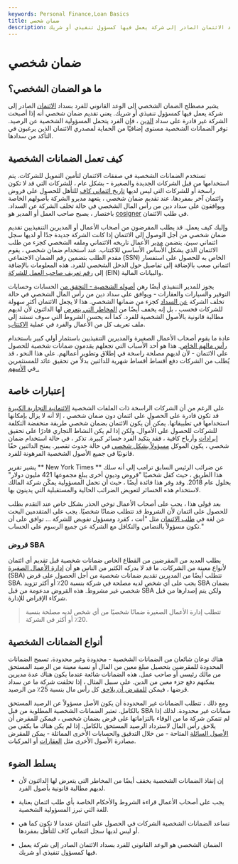 ```yaml
---
keywords: Personal Finance,Loan Basics
title: ضمان شخصي
description: الضمان الشخصي هو الوعد القانوني للفرد بسداد الائتمان الصادر إلى شركة يعمل فيها كمسؤول تنفيذي أو شريك.
---
```


# ضمان شخصي
## ما هو الضمان الشخصي؟

يشير مصطلح الضمان الشخصي إلى الوعد القانوني للفرد بسداد [الائتمان](/credit) الصادر إلى شركة يعمل فيها كمسؤول تنفيذي أو شريك. يعني تقديم ضمان شخصي أنه إذا أصبحت الشركة غير قادرة على سداد [الدين](/debt) ، فإن الفرد يتحمل المسؤولية الشخصية عن الرصيد. توفر الضمانات الشخصية مستوى إضافيًا من الحماية لمصدري الائتمان الذين يرغبون في التأكد من سدادها.

## كيف تعمل الضمانات الشخصية

تستخدم الضمانات الشخصية في صفقات الائتمان لتأمين التمويل للشركات. يتم استخدامها من قبل الشركات الجديدة والصغيرة - بشكل عام ، للشركات التي قد لا تكون راسخة أو للشركات التي ليس لديها [تاريخ ائتماني كاف](/credit-history) للتأهل للحصول على قروض وائتمان آخر بمفردها. عند تقديم ضمان شخصي ، يتعهد مديرو الشركة بأصولهم الخاصة ويوافقون على سداد دين من رأس المال الشخصي في حالة تخلف الشركة عن السداد. باختصار ، يصبح صاحب العمل أو المدير هو [cosigner](/co_sign) في طلب الائتمان.

وإليك كيف يعمل. قد يطلب المقرضون من أصحاب الأعمال أو المديرين التنفيذيين تقديم ضمان شخصي من أجل الوصول إلى الائتمان إذا كانت الشركة جديدة جدًا أو لديها سجل ائتماني سيئ. يتضمن [مدير](/principal) الأعمال تاريخه الائتماني وملفه الشخصي كجزء من طلب الائتمان الذي يشكل الأساس الأساسي للاكتتاب. عند استخدام ضمان شخصي ، يقوم مقدم الطلب بتضمين رقم الضمان الاجتماعي (SSN) الخاص به للحصول على استفسار ائتماني صعب بالإضافة إلى تفاصيل حول الدخل الشخصي للفرد. هذه المعلومات بالإضافة إلى [رقم تعريف صاحب العمل للشركة](/employer-identification-number) (EIN) والبيانات المالية.

يجوز للمدير التنفيذي أيضًا رهن [أصوله الشخصية - التحقق من](/asset) الحسابات وحسابات التوفير والسيارات والعقارات - ويوافق على سداد دين من رأس المال الشخصي في حالة تخلف الشركة [عن السداد](/default2) كجزء من ضمانها الشخصي. هذا لا يجعل الائتمان أكثر سهولة للشركات فحسب ، بل إنه يخفف أيضًا من [المخاطر التي يتعرض](/risk) لها الدائنون لأن لديهم مطالبة قانونية بالأصول الشخصية للفرد. كما أنه يحسن الشروط التي سوف تستند إلى ملف تعريف كل من الأعمال والفرد في عملية [الاكتتاب](/underwriting).

عادة ما يقوم أصحاب الأعمال الصغيرة والمديرين التنفيذيين باستثمار أولي كبير باستخدام [رأس مالهم الخاص](/capital). هذا هو أحد الأسباب التي تجعلهم يقدمون ضمانات شخصية للحصول على الائتمان - لأن لديهم مصلحة راسخة في إطلاق وتطوير أعمالهم. على هذا النحو ، قد يُطلب من الشركات دفع أقساط أقساط شهرية للدائنين بدلاً من تحقيق عائد للمستثمرين في [الأسهم .](/equity)

## إعتبارات خاصة

على الرغم من أن الشركات الراسخة ذات الملفات الشخصية [الائتمانية التجارية الكبيرة](/commercial-credit) قد تكون قادرة على الحصول على ائتمان دون ضمان شخصي ، إلا أنه لا يزال بإمكانها استخدامها في تطبيقاتها. يمكن أن يكون الائتمان بضمان شخصي طريقة منخفضة التكلفة للشركات للحصول على الأموال. ولكن إذا لم يكن النشاط التجاري قادرًا على تحقيق [إيرادات](/revenue) وأرباح كافية ، فقد يتكبد الفرد خسائر كبيرة. تذكر ، في حالة استخدام ضمان شخصي ، يكون الموكل [مسؤولاً بشكل شخصي](/liability) في حالة حدوث تقصير. يمنح الدائنين حقًا قانونيًا في جميع الأصول الشخصية المرهونة للفرد.

يشير تقرير ** New York Times ** عن ضرائب الرئيس السابق ترامب إلى أنه سلك هذا الطريق ، حيث كفل شخصيًا "قروض وديون أخرى يبلغ مجموعها 421 مليون دولار" بحلول عام 2018. وقد وفر هذا فائدة أيضًا ، حيث أن تحمل المسؤولية يمكّن شركة المالك لاستخدام هذه الخسائر لتعويض الضرائب الحالية والمستقبلية التي يدينون بها.

بعد قولي هذا ، يجب على أصحاب الأعمال توخي الحذر بشكل خاص عند التقدم بطلب للحصول على ائتمان لأن الشروط قد تتطلب ضمانًا شخصيًا. يجب على المتقدمين البحث عن لغة في [طلب الائتمان](/credit-application) مثل "أنت ، كفرد ومسؤول تفويض للشركة ... توافق على أن تكون مسؤولاً بالتضامن والتكافل مع الشركة عن جميع الرسوم على الحساب."

### قروض SBA

يطلب العديد من المقرضين من القطاع الخاص ضمانات شخصية قبل تقديم أي ائتمان لأنواع معينة من الشركات. ما قد لا يدركه الكثير من الناس هو أن [إدارة الأعمال الصغيرة](/small-business-administration) (SBA) تتطلب أيضًا من المديرين تقديم ضمانات شخصية من أجل الحصول على قرض SBA. يجب على أي شخص لديه مصلحة في شركة بنسبة 20٪ أو أكثر تزويد SBA بضمان شخصي غير مشروط. هذه القروض مدعومة من قبل SBA ولكن يتم إصدارها من قبل شركاء الإقراض للإدارة.

> تتطلب إدارة الأعمال الصغيرة ضمانًا شخصيًا من أي شخص لديه مصلحة بنسبة 20٪ أو أكثر في الشركة.

>

## أنواع الضمانات الشخصية

هناك نوعان شائعان من الضمانات الشخصية - محدودة وغير محدودة. تسمح الضمانات المحدودة للمقرضين بتحصيل مبلغ معين من المال أو نسبة معينة من الرصيد المستحق من مالك رئيسي أو صاحب عمل. هذه الضمانات شائعة عندما يكون هناك عدة مديرين يمكنهم دفع جزء معين من الدين. على سبيل المثال ، إذا تخلفت شركة ما عن سداد قرضها ، فيمكن [للمقرض أن يلاحق](/lender) كل رأس مال بنسبة 25٪ من الرصيد.

ومع ذلك ، تتطلب الضمانات غير المحدودة أن يكون الأصل مسؤولاً عن الرصيد المستحق بالكامل. تعتبر الضمانات الشخصية المطلوبة من قبل SBA ضمانات غير محدودة. لذلك إذا لم تتمكن شركة ما من الوفاء بالتزاماتها على قرض بضمان شخصي ، فيمكن للمقرض أن يلاحق رأس المال لاسترداد الرصيد المستحق بالكامل. إذا لم يكن هناك ما يكفي من [الأصول السائلة](/liquidasset) المتاحة - من خلال التدقيق والحسابات الأخرى المماثلة - يمكن للمقرض مصادرة الأصول الأخرى مثل [العقارات](/realestate) أو المركبات.

## يسلط الضوء

- إن إنفاذ الضمانات الشخصية يخفف أيضًا من المخاطر التي يتعرض لها الدائنون لأن لديهم مطالبة قانونية بأصول الفرد.

- يجب على أصحاب الأعمال قراءة الشروط والأحكام الخاصة بأي طلب ائتمان بعناية للغة التي تبرز المسؤولية الشخصية.

- تساعد الضمانات الشخصية الشركات في الحصول على ائتمان عندما لا تكون كما هي أو ليس لديها سجل ائتماني كاف للتأهل بمفردها.

- الضمان الشخصي هو الوعد القانوني للفرد بسداد الائتمان الصادر إلى شركة يعمل فيها كمسؤول تنفيذي أو شريك.

